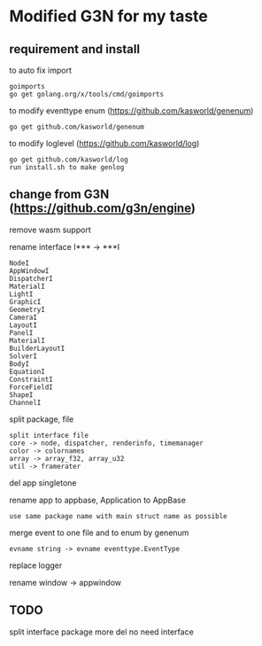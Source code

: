 # Modified G3N for my taste

## requirement and install

to auto fix import 
    
    goimports 
    go get golang.org/x/tools/cmd/goimports 

to modify eventtype enum (https://github.com/kasworld/genenum)

    go get github.com/kasworld/genenum
    

to modify loglevel (https://github.com/kasworld/log)

    go get github.com/kasworld/log
    run install.sh to make genlog


## change from G3N (https://github.com/g3n/engine)

remove wasm support 

rename interface I*** -> ***I 

    NodeI
    AppWindowI
    DispatcherI
    MaterialI
    LightI
    GraphicI
    GeometryI
    CameraI
    LayoutI
    PanelI
    MaterialI
    BuilderLayoutI
    SolverI
    BodyI
    EquationI
    ConstraintI
    ForceFieldI
    ShapeI
    ChannelI

split package, file 

    split interface file 
    core -> node, dispatcher, renderinfo, timemanager
    color -> colornames
    array -> array_f32, array_u32
    util -> framerater

del app singletone 

rename app to appbase, Application to AppBase

    use same package name with main struct name as possible 

merge event to one file and to enum by genenum

    evname string -> evname eventtype.EventType

replace logger 

rename window -> appwindow

## TODO 

split interface package more 
del no need interface